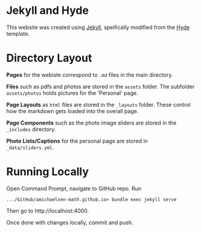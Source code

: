 # Jekyll and Hyde 

This website was created using [Jekyll](https://jekyllrb.com/), speifically modified from the [Hyde](https://jekyllthemes.io/theme/hyde) template. 

# Directory Layout 

**Pages** for the webiste correspond to `.md` files in the main directory. 

**Files** such as pdfs and photos are stored in the `assets` folder. The subfolder `assets/photos` holds pictures for the 'Personal' page.

**Page Layouts** as `html` files are stored in the `_layouts` folder. These control how the markdown gets loaded into the overall page. 

**Page Components** such as the photo image sliders are stored in the `_includes` directory. 

**Photo Lists/Captions** for the personal page are stored in `_data/sliders.yml`.

# Running Locally 

Open Command Prompt, navigate to GitHub repo. Run 

    .../GitHub/amichaelsen-math.github.io> bundle exec jekyll serve 

Then go to http://localhost:4000. 

Once done with changes locally, commit and push. 
